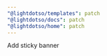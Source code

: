 ```yaml
---
"@lightdotso/templates": patch
"@lightdotso/docs": patch
"@lightdotso/home": patch
---
```


Add sticky banner
